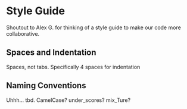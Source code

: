 # Style Guide

Shoutout to Alex G. for thinking of a style guide to make our code more collaborative.

## Spaces and Indentation

Spaces, not tabs. Specifically 4 spaces for indentation

## Naming Conventions

Uhhh... tbd. CamelCase? under\_scores? mix\_Ture?
